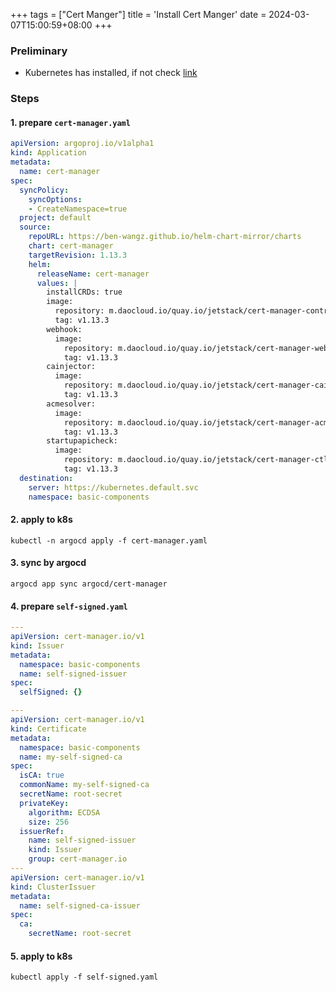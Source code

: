 +++
tags = ["Cert Manger"]
title = 'Install Cert Manger'
date = 2024-03-07T15:00:59+08:00
+++

### Preliminary
- Kubernetes has installed, if not check [link](kubernetes/command/install/index.html)

### Steps
#### 1. prepare `cert-manager.yaml`
```yaml
apiVersion: argoproj.io/v1alpha1
kind: Application
metadata:
  name: cert-manager
spec:
  syncPolicy:
    syncOptions:
    - CreateNamespace=true
  project: default
  source:
    repoURL: https://ben-wangz.github.io/helm-chart-mirror/charts
    chart: cert-manager
    targetRevision: 1.13.3
    helm:
      releaseName: cert-manager
      values: |
        installCRDs: true
        image:
          repository: m.daocloud.io/quay.io/jetstack/cert-manager-controller
          tag: v1.13.3
        webhook:
          image:
            repository: m.daocloud.io/quay.io/jetstack/cert-manager-webhook
            tag: v1.13.3
        cainjector:
          image:
            repository: m.daocloud.io/quay.io/jetstack/cert-manager-cainjector
            tag: v1.13.3
        acmesolver:
          image:
            repository: m.daocloud.io/quay.io/jetstack/cert-manager-acmesolver
            tag: v1.13.3
        startupapicheck:
          image:
            repository: m.daocloud.io/quay.io/jetstack/cert-manager-ctl
            tag: v1.13.3
  destination:
    server: https://kubernetes.default.svc
    namespace: basic-components
```

#### 2. apply to k8s
```shell
kubectl -n argocd apply -f cert-manager.yaml
```

#### 3. sync by argocd
```shell
argocd app sync argocd/cert-manager
```

#### 4. prepare `self-signed.yaml`
```yaml
---
apiVersion: cert-manager.io/v1
kind: Issuer
metadata:
  namespace: basic-components
  name: self-signed-issuer
spec:
  selfSigned: {}

---
apiVersion: cert-manager.io/v1
kind: Certificate
metadata:
  namespace: basic-components
  name: my-self-signed-ca
spec:
  isCA: true
  commonName: my-self-signed-ca
  secretName: root-secret
  privateKey:
    algorithm: ECDSA
    size: 256
  issuerRef:
    name: self-signed-issuer
    kind: Issuer
    group: cert-manager.io
---
apiVersion: cert-manager.io/v1
kind: ClusterIssuer
metadata:
  name: self-signed-ca-issuer
spec:
  ca:
    secretName: root-secret
```

#### 5. apply to k8s
```shell
kubectl apply -f self-signed.yaml
```